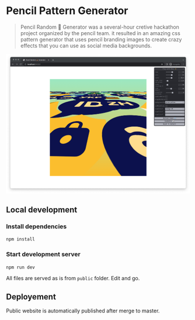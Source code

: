 # Pencil Pattern Generator

> Pencil Random 💩 Generator was a several-hour cretive hackathon project organized by the pencil team. it resulted in an amazing css pattern generator that uses pencil branding images to create crazy effects that you can use as social media backgrounds.

![plot](./resources/screenshot.png)

## Local development

### Install dependencies

```bash
npm install
```

### Start development server

```bash
npm run dev
```

All files are served as is from `public` folder. Edit and go.

## Deployement

Public website is automatically published after merge to master.
